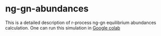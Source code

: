 # ng-gn-abundances
This is a detailed description of r-process ng-gn equilibrium abundances calculation. One can run this simulation in [Google colab](https://colab.research.google.com/drive/1csQ2-oSmTEoqS62X8BxfTV4_DV5c45G8?usp=sharing)

